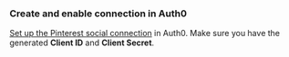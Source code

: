 ### Create and enable connection in Auth0
[Set up the Pinterest social connection](https://auth0.com/docs/dashboard/guides/connections/set-up-connections-social) in Auth0. Make sure you have the generated **Client ID** and **Client Secret**.
